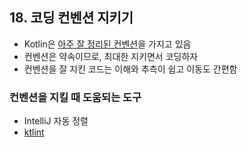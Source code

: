 ## 18. 코딩 컨벤션 지키기

- Kotlin은 [아주 잘 정리된 컨벤션](https://kotlinlang.org/docs/coding-conventions.html)을 가지고 있음
- 컨벤션은 약속이므로, 최대한 지키면서 코딩하자
- 컨벤션을 잘 지킨 코드는 이해와 추측이 쉽고 이동도 간편함

### 컨벤션을 지킬 때 도움되는 도구

- IntelliJ 자동 정렬
- [ktlint](https://msyu1207.tistory.com/entry/깔끔한-포맷팅을-위한-ktlint-적용하기-feat-kotlin)